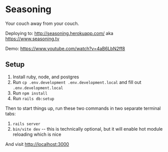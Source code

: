 # Seasoning

Your couch away from your couch.

Deploying to: <http://seasoning.herokuapp.com/> aka <https://www.seasoning.tv>

Demo: <https://www.youtube.com/watch?v=4aB6LbN2ff8>

## Setup

1. Install ruby, node, and postgres
1. Run `cp .env.development .env.development.local` and fill out `.env.development.local`
1. Run `npm install`
1. Run `rails db:setup`

Then to start things up, run these two commands in two separate terminal tabs:

1. `rails server`
1. `bin/vite dev` -- this is technically optional, but it will enable hot module reloading which is nice

And visit <http://localhost:3000>
